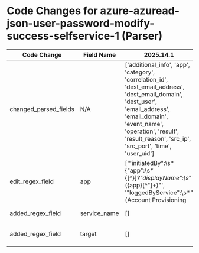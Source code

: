 # Code Changes for azure-azuread-json-user-password-modify-success-selfservice-1 (Parser)

| Code Change | Field Name | 2025.14.1 | 2025.15.1 |
|-------------|------------|-----------|------------|
| changed_parsed_fields | N/A | ['additional_info', 'app', 'category', 'correlation_id', 'dest_email_address', 'dest_email_domain', 'dest_user', 'email_address', 'email_domain', 'event_name', 'operation', 'result', 'result_reason', 'src_ip', 'src_port', 'time', 'user_uid'] | ['additional_info', 'app', 'category', 'correlation_id', 'dest_email_address', 'dest_email_domain', 'dest_user', 'email_address', 'email_domain', 'event_name', 'operation', 'result', 'result_reason', 'service_name', 'src_ip', 'src_port', 'target', 'time', 'user_uid'] |
| edit_regex_field | app | ['"initiatedBy":\s*\{"app":\s*\{[^\}]*?"displayName":\s*"({app}[^"]+)"', '"loggedByService":\s*"(Account Provisioning|Core Directory|({app}[^"]+))"'] | ['"app":\s*\{[^\}]*?"displayName":\s*"({app}[^"]+)"', '"loggedByService":\s*"(Account Provisioning|Core Directory|({app}[^"]+))"'] |
| added_regex_field | service_name | [] | ['"loggedByService":\s*"({service_name}[^"]+)"'] |
| added_regex_field | target | [] | ['"targetResources"+:\[[^\]]+?"+displayName"+:"+({target}[^"]+?)\s*"'] |